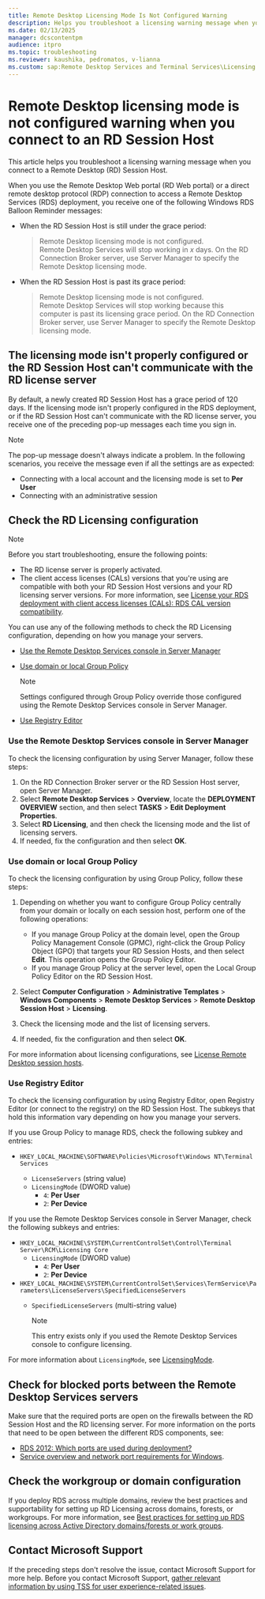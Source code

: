 ```yaml
---
title: Remote Desktop Licensing Mode Is Not Configured Warning
description: Helps you troubleshoot a licensing warning message when you connect to a Remote Desktop (RD) Session Host.
ms.date: 02/13/2025
manager: dcscontentpm
audience: itpro
ms.topic: troubleshooting
ms.reviewer: kaushika, pedromatos, v-lianna
ms.custom: sap:Remote Desktop Services and Terminal Services\Licensing for Remote Desktop Services (Terminal Services), csstroubleshoot
---
```

# Remote Desktop licensing mode is not configured warning when you connect to an RD Session Host

This article helps you troubleshoot a licensing warning message when you connect to a Remote Desktop (RD) Session Host.

When you use the Remote Desktop Web portal (RD Web portal) or a direct remote desktop protocol (RDP) connection to access a Remote Desktop Services (RDS) deployment, you receive one of the following Windows RDS Balloon Reminder messages:

- When the RD Session Host is still under the grace period:

    > Remote Desktop licensing mode is not configured.  
    Remote Desktop Services will stop working in *x* days. On the RD Connection Broker server, use Server Manager to specify the Remote Desktop licensing mode.

- When the RD Session Host is past its grace period:

    > Remote Desktop licensing mode is not configured.  
    Remote Desktop Services will stop working because this computer is past its licensing grace period. On the RD Connection Broker server, use Server Manager to specify the Remote Desktop licensing mode.

## The licensing mode isn't properly configured or the RD Session Host can't communicate with the RD license server

By default, a newly created RD Session Host has a grace period of 120 days. If the licensing mode isn't properly configured in the RDS deployment, or if the RD Session Host can't communicate with the RD license server, you receive one of the preceding pop-up messages each time you sign in.

> [!NOTE]
> The pop-up message doesn't always indicate a problem. In the following scenarios, you receive the message even if all the settings are as expected:
>
> - Connecting with a local account and the licensing mode is set to **Per User**
> - Connecting with an administrative session

## Check the RD Licensing configuration

> [!NOTE]
> Before you start troubleshooting, ensure the following points:
>
> - The RD license server is properly activated.
> - The client access licenses (CALs) versions that you're using are compatible with both your RD Session Host versions and your RD licensing server versions. For more information, see [License your RDS deployment with client access licenses (CALs): RDS CAL version compatibility](/windows-server/remote/remote-desktop-services/rds-client-access-license#rds-cal-version-compatibility).

You can use any of the following methods to check the RD Licensing configuration, depending on how you manage your servers.

- [Use the Remote Desktop Services console in Server Manager](#use-the-remote-desktop-services-console-in-server-manager)
- [Use domain or local Group Policy](#use-domain-or-local-group-policy)

    > [!NOTE]
    > Settings configured through Group Policy override those configured using the Remote Desktop Services console in Server Manager.

- [Use Registry Editor](#use-registry-editor)

### Use the Remote Desktop Services console in Server Manager

To check the licensing configuration by using Server Manager, follow these steps:

1. On the RD Connection Broker server or the RD Session Host server, open Server Manager.
2. Select **Remote Desktop Services** > **Overview**, locate the **DEPLOYMENT OVERVIEW** section, and then select **TASKS** > **Edit Deployment Properties**.
3. Select **RD Licensing**, and then check the licensing mode and the list of licensing servers.
4. If needed, fix the configuration and then select **OK**.

### Use domain or local Group Policy

To check the licensing configuration by using Group Policy, follow these steps:

1. Depending on whether you want to configure Group Policy centrally from your domain or locally on each session host, perform one of the following operations:

    - If you manage Group Policy at the domain level, open the Group Policy Management Console (GPMC), right-click the Group Policy Object (GPO) that targets your RD Session Hosts, and then select **Edit**. This operation opens the Group Policy Editor.
    - If you manage Group Policy at the server level, open the Local Group Policy Editor on the RD Session Host.

2. Select **Computer Configuration** > **Administrative Templates** > **Windows Components** > **Remote Desktop Services** > **Remote Desktop Session Host** > **Licensing**.
3. Check the licensing mode and the list of licensing servers.
4. If needed, fix the configuration and then select **OK**.

For more information about licensing configurations, see [License Remote Desktop session hosts](/windows-server/remote/remote-desktop-services/rds-license-session-hosts#configure-licensing-for-an-rds-deployment-that-includes-only-the-rd-session-host-role-and-the-rd-licensing-role).

### Use Registry Editor

To check the licensing configuration by using Registry Editor, open Registry Editor (or connect to the registry) on the RD Session Host. The subkeys that hold this information vary depending on how you manage your servers.

If you use Group Policy to manage RDS, check the following subkey and entries:

- `HKEY_LOCAL_MACHINE\SOFTWARE\Policies\Microsoft\Windows NT\Terminal Services`

  - `LicenseServers` (string value)
  - `LicensingMode` (DWORD value)
    - `4`: **Per User**
    - `2`: **Per Device**

If you use the Remote Desktop Services console in Server Manager, check the following subkeys and entries:

- `HKEY_LOCAL_MACHINE\SYSTEM\CurrentControlSet\Control\Terminal Server\RCM\Licensing Core`
  - `LicensingMode` (DWORD value)
    - `4`: **Per User**
    - `2`: **Per Device**
- `HKEY_LOCAL_MACHINE\SYSTEM\CurrentControlSet\Services\TermService\Parameters\LicenseServers\SpecifiedLicenseServers`
  - `SpecifiedLicenseServers` (multi-string value)

    > [!NOTE]
    > This entry exists only if you used the Remote Desktop Services console to configure licensing.

For more information about `LicensingMode`, see [LicensingMode](/windows-hardware/customize/desktop/unattend/microsoft-windows-terminalservices-remoteconnectionmanager-licensingmode#values).

## Check for blocked ports between the Remote Desktop Services servers

Make sure that the required ports are open on the firewalls between the RD Session Host and the RD licensing server.
For more information on the ports that need to be open between the different RDS components, see:

- [RDS 2012: Which ports are used during deployment?](/archive/technet-wiki/16164.rds-2012-which-ports-are-used-during-deployment)
- [Service overview and network port requirements for Windows](../networking/service-overview-and-network-port-requirements.md).

## Check the workgroup or domain configuration

If you deploy RDS across multiple domains, review the best practices and supportability for setting up RD Licensing across domains, forests, or workgroups. For more information, see [Best practices for setting up RDS licensing across Active Directory domains/forests or work groups](set-up-remote-desktop-licensing-across-domains-forests-workgroups.md).

## Contact Microsoft Support

If the preceding steps don't resolve the issue, contact Microsoft Support for more help. Before you contact Microsoft Support, [gather relevant information by using TSS for user experience-related issues](../../windows-client/windows-tss/gather-information-using-tss-user-experience.md).
